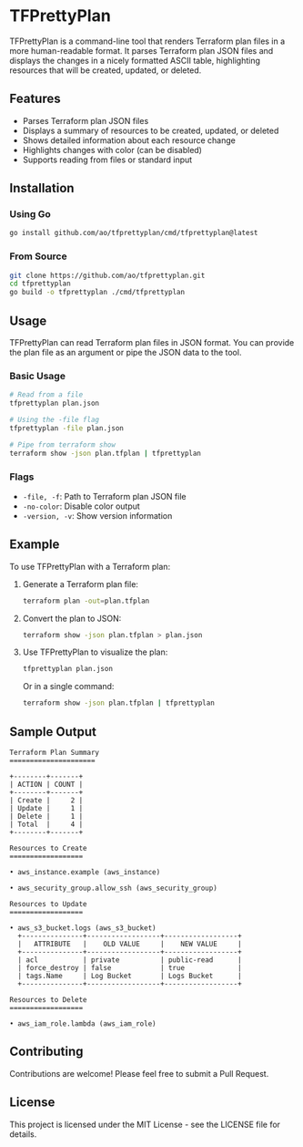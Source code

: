 # TFPrettyPlan

TFPrettyPlan is a command-line tool that renders Terraform plan files in a more human-readable format. It parses Terraform plan JSON files and displays the changes in a nicely formatted ASCII table, highlighting resources that will be created, updated, or deleted.

## Features

- Parses Terraform plan JSON files
- Displays a summary of resources to be created, updated, or deleted
- Shows detailed information about each resource change
- Highlights changes with color (can be disabled)
- Supports reading from files or standard input

## Installation

### Using Go

```bash
go install github.com/ao/tfprettyplan/cmd/tfprettyplan@latest
```

### From Source

```bash
git clone https://github.com/ao/tfprettyplan.git
cd tfprettyplan
go build -o tfprettyplan ./cmd/tfprettyplan
```

## Usage

TFPrettyPlan can read Terraform plan files in JSON format. You can provide the plan file as an argument or pipe the JSON data to the tool.

### Basic Usage

```bash
# Read from a file
tfprettyplan plan.json

# Using the -file flag
tfprettyplan -file plan.json

# Pipe from terraform show
terraform show -json plan.tfplan | tfprettyplan
```

### Flags

- `-file, -f`: Path to Terraform plan JSON file
- `-no-color`: Disable color output
- `-version, -v`: Show version information

## Example

To use TFPrettyPlan with a Terraform plan:

1. Generate a Terraform plan file:
   ```bash
   terraform plan -out=plan.tfplan
   ```

2. Convert the plan to JSON:
   ```bash
   terraform show -json plan.tfplan > plan.json
   ```

3. Use TFPrettyPlan to visualize the plan:
   ```bash
   tfprettyplan plan.json
   ```

   Or in a single command:
   ```bash
   terraform show -json plan.tfplan | tfprettyplan
   ```

## Sample Output

```
Terraform Plan Summary
=====================

+--------+-------+
| ACTION | COUNT |
+--------+-------+
| Create |     2 |
| Update |     1 |
| Delete |     1 |
| Total  |     4 |
+--------+-------+

Resources to Create
==================

• aws_instance.example (aws_instance)

• aws_security_group.allow_ssh (aws_security_group)

Resources to Update
==================

• aws_s3_bucket.logs (aws_s3_bucket)
  +---------------+------------------+------------------+
  |   ATTRIBUTE   |    OLD VALUE     |    NEW VALUE     |
  +---------------+------------------+------------------+
  | acl           | private          | public-read      |
  | force_destroy | false            | true             |
  | tags.Name     | Log Bucket       | Logs Bucket      |
  +---------------+------------------+------------------+

Resources to Delete
==================

• aws_iam_role.lambda (aws_iam_role)
```

## Contributing

Contributions are welcome! Please feel free to submit a Pull Request.

## License

This project is licensed under the MIT License - see the LICENSE file for details.

